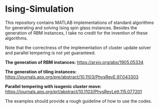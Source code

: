 # Ising-Simulation

This repository contains MATLAB implementations of standard algorithms for generating and solving Ising spin glass instances. Besides the generation of RBM instances, I take no credit for the invention of these algorithms. 

Note that the correctness of the implementation of cluster update solver and parallel tempering is not yet guaranteed.

**The generation of RBM instances:**
https://arxiv.org/abs/1905.05334

**The generation of tiling instances:**
https://journals.aps.org/pre/abstract/10.1103/PhysRevE.97.043303


**Parallel tempering with isogenic cluster move:**
https://journals.aps.org/prl/abstract/10.1103/PhysRevLett.115.077201

The examples should provide a rough guideline of how to use the codes.

